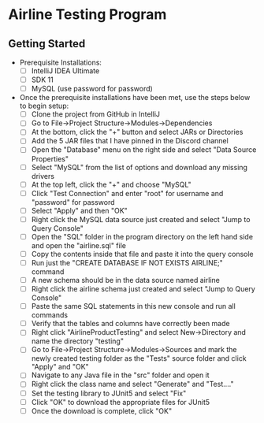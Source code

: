 
# Airline Testing Program

## Getting Started

- Prerequisite Installations:
	 - [ ] IntelliJ IDEA Ultimate
	 - [ ] SDK 11
	 - [ ] MySQL (use password for password)
 
 - Once the prerequisite installations have been met, use the steps below to begin setup:
	 - [ ] Clone the project from GitHub in IntelliJ
	 - [ ] Go to File->Project Structure->Modules->Dependencies
	 - [ ] At the bottom, click the "+" button and select JARs or Directories
	 - [ ] Add the 5 JAR files that I have pinned in the Discord channel
	 - [ ] Open the "Database" menu on the right side and select "Data Source Properties"
	 - [ ] Select "MySQL" from the list of options and download any missing drivers
	 - [ ] At the top left, click the "+" and choose "MySQL"
	 - [ ] Click "Test Connection" and enter "root" for username and "password" for password
	 - [ ] Select "Apply" and then "OK"
	 - [ ] Right click the MySQL data source just created and select "Jump to Query Console"
	 - [ ] Open the "SQL" folder in the program directory on the left hand side and open the "airline.sql" file
	 - [ ] Copy the contents inside that file and paste it into the query console
	 - [ ] Run just the "CREATE DATABASE IF NOT EXISTS AIRLINE;" command
	 - [ ] A new schema should be in the data source named airline
	 - [ ] Right click the airline schema just created and select "Jump to Query Console"
	 - [ ] Paste the same SQL statements in this new console and run all commands
	 - [ ] Verify that the tables and columns have correctly been made
	 - [ ] Right click "AirlineProductTesting" and select New->Directory and name the directory "testing"
	 - [ ] Go to File->Project Structure->Modules->Sources and mark the newly created testing folder as the "Tests" source folder and click "Apply" and "OK"
	 - [ ] Navigate to any Java file in the "src" folder and open it
	 - [ ] Right click the class name and select "Generate" and "Test...."
	 - [ ] Set the testing library to JUnit5 and select "Fix"
	 - [ ] Click "OK" to download the appropriate files for JUnit5
	 - [ ] Once the download is complete, click "OK"
